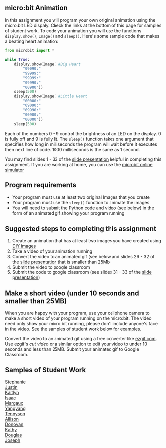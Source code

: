 micro:bit Animation
--------------------
In this assignment you will program your own original animation using the micro:bit LED dispaly. Check the links at the bottom of this page for samples of student work. To code your animation you will use the functions `display.show()`, `Image()` and `sleep()`. Here's some sample code that makes a beating heart animation:
```python
from microbit import *

while True:
    display.show(Image( #Big Heart
        "09090:"
        "99999:"
        "99999:"
        "09990:"
        "00900"))
    sleep(500)
    display.show(Image( #Little Heart
        "00000:"
        "09090:"
        "09990:"
        "00900:"
        "00000"))
    sleep(500)
```
Each of the numbers 0 - 9 control the brightness of an LED on the display. 0 is fully off and 9 is fully lit. The `sleep()` function takes one argument that specifies how long in milliseconds the program will wait before it executes then next line of code. 1000 milliseconds is the same as 1 second.

You may find slides 1 - 33 of the [slide presentation](https://docs.google.com/presentation/d/1aiGcnPn8uoCJdX8p7_qoI3Hh3_KOhUtFeB3Byw0tacA/edit?usp=sharing) helpful in completing this assignment. If you are working at home, you can use the [microbit online simulator](https://create.withcode.uk/)   

Program requirements
-----------------
* Your program must use at least two original Images that you create 
* Your program must use the `sleep()` function to animate the images
* You will need to submit the Python code and video (see below) in the form of an animated gif showing your program running

Suggested steps to completing this assignment
----------
1. Create an animation that has at least two images you have created using [DIY images](https://microbit-micropython.readthedocs.io/en/v1.0.1/tutorials/images.html#diy-images)
2. Take a video of your animation running
3. Convert the video to an animated gif (see below and slides 26 - 32 of the [slide presentation](https://docs.google.com/presentation/d/1aiGcnPn8uoCJdX8p7_qoI3Hh3_KOhUtFeB3Byw0tacA/edit?usp=sharing) that is smaller than 25Mb
4. Submit the video to google classroom
5. Submit the code to google classroom (see slides 31 - 33 of the [slide presentation](https://docs.google.com/presentation/d/1aiGcnPn8uoCJdX8p7_qoI3Hh3_KOhUtFeB3Byw0tacA/edit?usp=sharing))

Make a short video (under 10 seconds and smaller than 25MB)
-----------------------------------------------------------
When you are happy with your program, use your cellphone camera to make a short video of your program running on the micro:bit. The video need only show your micro:bit running, please don't include anyone's face in the video. See the samples of student work below for examples.   

Convert the video to an animated gif using a free converter like [ezgif.com](https://ezgif.com/). Use ezgif's *cut video* or a similar option to edit your video to under 10 seconds and less than 25MB. Submit your animated gif to Google Classroom. 

Samples of Student Work
----------
[Stephanie](StephanieLEDanimation.GIF)   
[Justin](JustinLEDanimation.gif)   
[Kaitlyn](KaitlynLEDanimation.GIF)   
[Isaac](IsaccLEDanimation.GIF)   
[Margaux](MargauxLEDanimation.gif)   
[Yangyang](YangyangLEDanimation.gif)   
[Tennyson](TennysonLEDanimation.gif)   
[Allison](AllisonLEDanimation.gif)   
[Donovan](DonovanLEDanimation.gif)   
[Kathy](KathyLEDanimation.gif)    
[Douglas](DouglasLEDanimation.gif)   
[Joseph](JosephLEDanimation.gif)   
  

